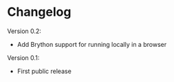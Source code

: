 # Changelog

Version 0.2:
  - Add Brython support for running locally in a browser

Version 0.1:
  - First public release
